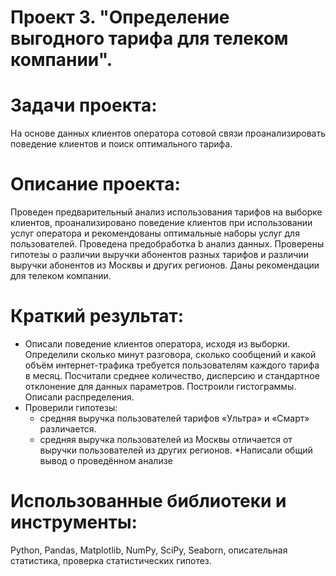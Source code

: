 # Проект 3. "Определение выгодного тарифа для телеком компании".
# Задачи проекта:
На основе данных клиентов оператора сотовой связи проанализировать поведение клиентов и поиск оптимального тарифа.

# Описание проекта:
Проведен предварительный анализ использования тарифов на выборке клиентов, проанализировано поведение клиентов при использовании услуг оператора и рекомендованы оптимальные наборы услуг для пользователей. Проведена предобработка b анализ данных. Проверены гипотезы о различии выручки абонентов разных тарифов и различии выручки абонентов из Москвы и других регионов. Даны рекомендации для телеком компании.

# Краткий результат:
* Описали поведение клиентов оператора, исходя из выборки. Определили сколько минут разговора, сколько сообщений и какой объём интернет-трафика требуется пользователям каждого тарифа в месяц. Посчитали среднее количество, дисперсию и стандартное отклонение для данных параметров. Построили гистограммы. Описали распределения.
* Проверили гипотезы:
     - средняя выручка пользователей тарифов «Ультра» и «Смарт» различается.
     - средняя выручка пользователей из Москвы отличается от выручки пользователей из других регионов.
*Написали общий вывод о проведённом анализе

# Использованные библиотеки и инструменты:
Python, Pandas, Matplotlib, NumPy, SciPy, Seaborn, описательная статистика, проверка статистических гипотез.
